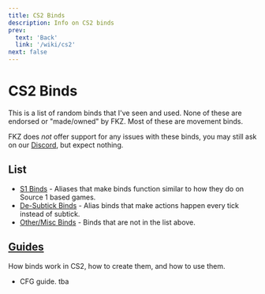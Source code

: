 ```yaml
---
title: CS2 Binds
description: Info on CS2 binds
prev: 
  text: 'Back'
  link: '/wiki/cs2'
next: false
---
```


# CS2 Binds

This is a list of random binds that I've seen and used. None of these are endorsed or "made/owned" by FKZ. Most of these are movement binds.

FKZ does *not* offer support for any issues with these binds, you may still ask on our [Discord](https://discord.gg/fkz), but expect nothing.

## List

- [S1 Binds](/wiki/cs2/binds/s1) - Aliases that make binds function similar to how they do on Source 1 based games.
- [De-Subtick Binds](/wiki/cs2/binds/subtick) - Alias binds that make actions happen every tick instead of subtick.
- [Other/Misc Binds](/wiki/cs2/binds/misc) - Binds that are not in the list above.

## [Guides](/wiki/cs2/guides/binds)

How binds work in CS2, how to create them, and how to use them.

- CFG guide. tba
